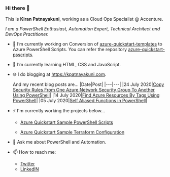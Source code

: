 <!--p align="right"><img src="https://visitor-badge.glitch.me/badge?page_id=katnayakuni.visitor-badge"></p-->

### Hi there 👋
 
This is **Kiran Patnayakuni**, working as a Cloud Ops Specialist @ Accenture.

*I am a PowerShell Enthusiast, Automation Expert, Technical Architect and DevOps Practitioner.*

- 🔭 I’m currently working on Conversion of <a href="https://github.com/kpatnayakuni/azure-quickstart-psscripts" target="_blank">azure-quickstart-templates</a> to Azure PowerShell Scripts. You can refer the repository <a href="https://github.com/kpatnayakuni/azure-quickstart-psscripts" target="_blank">azure-quickstart-psscripts</a>.
- 🌱 I’m currently learning HTML, CSS and JavaScript.
- 🌐 I do blogging at <a href="https://kpatnayakuni.com" target="_blank">https://kpatnayakuni.com</a>.
  
  And my recent blog posts are...
  |Date|Post|
  |---|---|
  |24 July 2020|<a href="https://kpatnayakuni.com/2020/07/24/copy-nsg-security-rules-from-one-nsg-to-another/" target="_blank">Copy Security Rules From One Azure Network Security Group To Another Using PowerShell</a>|
  |14 July 2020|<a href="https://kpatnayakuni.com/2020/07/14/find-azure-resources-by-tags/" target="_blank">Find Azure Resources By Tags Using PowerShell</a>|
  |05 July 2020|<a href="https://kpatnayakuni.com/2020/07/05/just-a-tip-self-aliased-functions-in-powershell/" target="_blank">Self Aliased Functions in PowerShell</a>|
  
- ⚡ I'm currently working the projects below...

  - <a href="https://github.com/kpatnayakuni/azure-quickstart-psscripts" target="_blank">Azure Quickstart Sample PowerShell Scripts</a>

  - <a href="https://github.com/kpatnayakuni/azure-quickstart-terraform-configuration" target="_blank">Azure Quickstart Sample Terraform Configuration</a>
  
- 💬 Ask me about PowerShell and Automation.
- 📫 How to reach me: 
  - <a href="https://twitter.com/kPatnayakuni" target="_blank">Twitter</a>
  - <a href="https://www.linkedin.com/in/kpatnayakuni/" target="_blank">LinkedIN</a>
  
  
 

<!--
**kpatnayakuni/kpatnayakuni** is a ✨ _special_ ✨ repository because its `README.md` (this file) appears on your GitHub profile.

Here are some ideas to get you started:

- 🔭 I’m currently working on ...
- 🌱 I’m currently learning ...
- 👯 I’m looking to collaborate on ...
- 🤔 I’m looking for help with ...
- 💬 Ask me about ...
- 📫 How to reach me: ...
- 😄 Pronouns: ...
- ⚡ Fun fact: ...
-->
